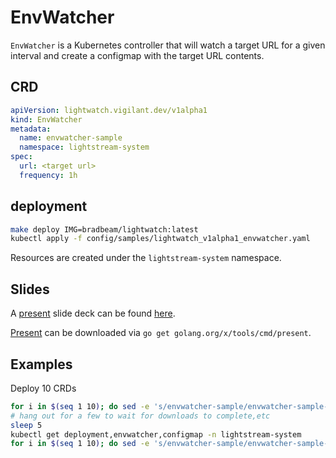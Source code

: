 # EnvWatcher

`EnvWatcher` is a Kubernetes controller that will watch a target URL for a given interval and create a configmap with the target URL contents.

## CRD

```yaml
apiVersion: lightwatch.vigilant.dev/v1alpha1
kind: EnvWatcher
metadata:
  name: envwatcher-sample
  namespace: lightstream-system
spec:
  url: <target url>
  frequency: 1h
```

## deployment

```bash
make deploy IMG=bradbeam/lightwatch:latest
kubectl apply -f config/samples/lightwatch_v1alpha1_envwatcher.yaml
```

Resources are created under the `lightstream-system` namespace.

## Slides

A [present](https://github.com/golang/tools) slide deck can be found [here](docs/lightwatch.slide).

[Present](https://github.com/golang/tools) can be downloaded via `go get golang.org/x/tools/cmd/present`.

## Examples
Deploy 10 CRDs

```bash
for i in $(seq 1 10); do sed -e 's/envwatcher-sample/envwatcher-sample-'$i'/g' config/samples/lightwatch_v1alpha1_envwatcher.yaml | kubectl apply -f - ;  done
# hang out for a few to wait for downloads to complete,etc
sleep 5
kubectl get deployment,envwatcher,configmap -n lightstream-system
for i in $(seq 1 10); do sed -e 's/envwatcher-sample/envwatcher-sample-'$i'/g' config/samples/lightwatch_v1alpha1_envwatcher.yaml | kubectl delete -f - ;  done
```

